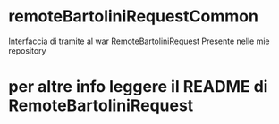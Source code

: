 # remoteBartoliniRequestCommon
Interfaccia di tramite al war RemoteBartoliniRequest Presente nelle mie repository

# per altre info leggere il README di RemoteBartoliniRequest
